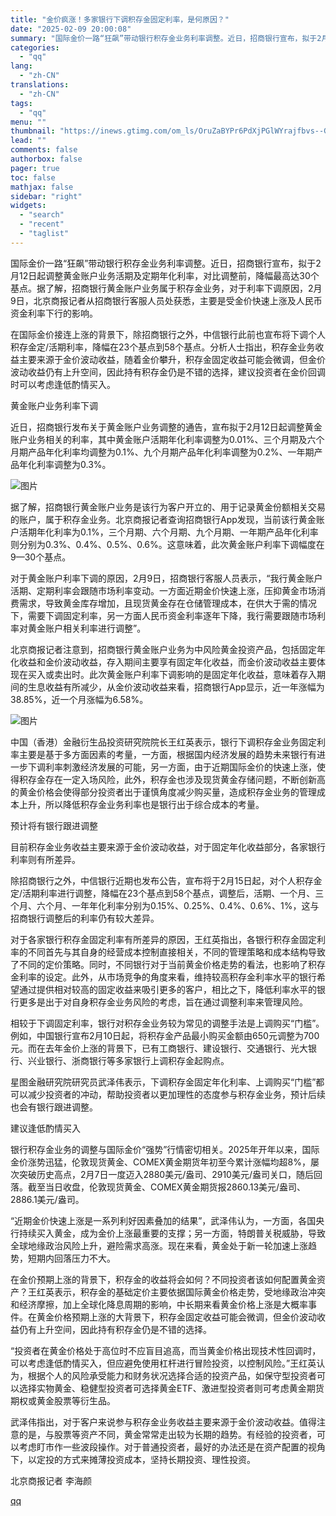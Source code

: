 ```yaml
---
title: "金价疯涨！多家银行下调积存金固定利率，是何原因？"
date: "2025-02-09 20:00:08"
summary: "国际金价一路“狂飙”带动银行积存金业务利率调整。近日，招商银行宣布，拟于2月12日起调整黄金账户业务..."
categories:
  - "qq"
lang:
  - "zh-CN"
translations:
  - "zh-CN"
tags:
  - "qq"
menu: ""
thumbnail: "https://inews.gtimg.com/om_ls/OruZaBYPr6PdXjPGlWYrajfbvs--GqVoHymjFVld3hq7wAA_640360/0"
lead: ""
comments: false
authorbox: false
pager: true
toc: false
mathjax: false
sidebar: "right"
widgets:
  - "search"
  - "recent"
  - "taglist"
---
```


国际金价一路“狂飙”带动银行积存金业务利率调整。近日，招商银行宣布，拟于2月12日起调整黄金账户业务活期及定期年化利率，对比调整前，降幅最高达30个基点。据了解，招商银行黄金账户业务属于积存金业务，对于利率下调原因，2月9日，北京商报记者从招商银行客服人员处获悉，主要是受金价快速上涨及人民币资金利率下行的影响。

在国际金价接连上涨的背景下，除招商银行之外，中信银行此前也宣布将下调个人积存金定/活期利率，降幅在23个基点到58个基点。分析人士指出，积存金业务收益主要来源于金价波动收益，随着金价攀升，积存金固定收益可能会微调，但金价波动收益仍有上升空间，因此持有积存金仍是不错的选择，建议投资者在金价回调时可以考虑逢低酌情买入。

黄金账户业务利率下调

近日，招商银行发布关于黄金账户业务调整的通告，宣布拟于2月12日起调整黄金账户业务相关的利率，其中黄金账户活期年化利率调整为0.01%、三个月期及六个月期产品年化利率均调整为0.1%、九个月期产品年化利率调整为0.2%、一年期产品年化利率调整为0.3%。

![图片](https://inews.gtimg.com/om_bt/OQBlyUvsUp4MvU4pMkF4kF1NLCTV8WsHCpUSQTpkWnT-QAA/641)

据了解，招商银行黄金账户业务是该行为客户开立的、用于记录黄金份额相关交易的账户，属于积存金业务。北京商报记者查询招商银行App发现，当前该行黄金账户活期年化利率为0.1%，三个月期、六个月期、九个月期、一年期产品年化利率则分别为0.3%、0.4%、0.5%、0.6%。这意味着，此次黄金账户利率下调幅度在9—30个基点。

对于黄金账户利率下调的原因，2月9日，招商银行客服人员表示，“我行黄金账户活期、定期利率会跟随市场利率变动。一方面近期金价快速上涨，压抑黄金市场消费需求，导致黄金库存增加，且现货黄金存在仓储管理成本，在供大于需的情况下，需要下调固定利率，另一方面人民币资金利率逐年下降，我行需要跟随市场利率对黄金账户相关利率进行调整”。

北京商报记者注意到，招商银行黄金账户业务为中风险黄金投资产品，包括固定年化收益和金价波动收益，存入期间主要享有固定年化收益，而金价波动收益主要体现在买入或卖出时。此次黄金账户利率下调影响的是固定年化收益，意味着存入期间的生息收益有所减少，从金价波动收益来看，招商银行App显示，近一年涨幅为38.85%，近一个月涨幅为6.58%。

![图片](https://inews.gtimg.com/om_bt/OtX98eLpBxgi3sYPG5FBBObG9H-OCBLd18jrXVJmPpkCAAA/641)

中国（香港）金融衍生品投资研究院院长王红英表示，银行下调积存金业务固定利率主要是基于多方面因素的考量，一方面，根据国内经济发展的趋势未来银行有进一步下调利率刺激经济发展的可能，另一方面，由于近期国际金价的快速上涨，使得积存金存在一定入场风险，此外，积存金也涉及现货黄金存储问题，不断创新高的黄金价格会使得部分投资者出于谨慎角度减少购买量，造成积存金业务的管理成本上升，所以降低积存金业务利率也是银行出于综合成本的考量。

预计将有银行跟进调整

目前积存金业务收益主要来源于金价波动收益，对于固定年化收益部分，各家银行利率则有所差异。

除招商银行之外，中信银行近期也发布公告，宣布将于2月15日起，对个人积存金定/活期利率进行调整，降幅在23个基点到58个基点，调整后，活期、一个月、三个月、六个月、一年年化利率分别为0.15%、0.25%、0.4%、0.6%、1%，这与招商银行调整后的利率仍有较大差异。

对于各家银行积存金固定利率有所差异的原因，王红英指出，各银行积存金固定利率的不同首先与其自身的经营成本控制直接相关，不同的管理策略和成本结构导致了不同的定价策略。同时，不同银行对于当前黄金价格走势的看法，也影响了积存金利率的设定。此外，从市场竞争的角度来看，维持较高积存金利率水平的银行希望通过提供相对较高的固定收益来吸引更多的客户，相比之下，降低利率水平的银行更多是出于对自身积存金业务风险的考虑，旨在通过调整利率来管理风险。

相较于下调固定利率，银行对积存金业务较为常见的调整手法是上调购买“门槛”。例如，中国银行宣布2月10日起，将积存金产品最小购买金额由650元调整为700元。而在去年金价上涨的背景下，已有工商银行、建设银行、交通银行、光大银行、兴业银行、浙商银行等多家银行上调积存金起购点。

星图金融研究院研究员武泽伟表示，下调积存金固定年化利率、上调购买“门槛”都可以减少投资者的冲动，帮助投资者以更加理性的态度参与积存金业务，预计后续也会有银行跟进调整。

建议逢低酌情买入

银行积存金业务的调整与国际金价“强势”行情密切相关。2025年开年以来，国际金价涨势迅猛，伦敦现货黄金、COMEX黄金期货年初至今累计涨幅均超8%，屡次突破历史高点，2月7日一度迈入2880美元/盎司、2910美元/盎司关口，随后回落。截至当日收盘，伦敦现货黄金、COMEX黄金期货报2860.13美元/盎司、2886.1美元/盎司。

“近期金价快速上涨是一系列利好因素叠加的结果”，武泽伟认为，一方面，各国央行持续买入黄金，成为金价上涨最重要的支撑；另一方面，特朗普关税威胁，导致全球地缘政治风险上升，避险需求高涨。现在来看，黄金处于新一轮加速上涨趋势，短期内回落压力不大。

在金价预期上涨的背景下，积存金的收益将会如何？不同投资者该如何配置黄金资产？王红英表示，积存金的基础定价主要依据国际黄金价格走势，受地缘政治冲突和经济摩擦，加上全球化降息周期的影响，中长期来看黄金价格上涨是大概率事件。在黄金价格预期上涨的大背景下，积存金固定收益可能会微调，但金价波动收益仍有上升空间，因此持有积存金仍是不错的选择。

“投资者在黄金价格处于高位时不应盲目追高，而当黄金价格出现技术性回调时，可以考虑逢低酌情买入，但应避免使用杠杆进行冒险投资，以控制风险。”王红英认为，根据个人的风险承受能力和财务状况选择合适的投资产品，如保守型投资者可以选择实物黄金、稳健型投资者可选择黄金ETF、激进型投资者则可考虑黄金期货期权或黄金股票等衍生品。

武泽伟指出，对于客户来说参与积存金业务收益主要来源于金价波动收益。值得注意的是，与股票等资产不同，黄金常常走出较为长期的趋势。有经验的投资者，可以考虑盯市作一些波段操作。对于普通投资者，最好的办法还是在资产配置的视角下，以定投的方式来摊薄投资成本，坚持长期投资、理性投资。

北京商报记者 李海颜

[qq](https://new.qq.com/rain/a/20250209A05OZ600)
